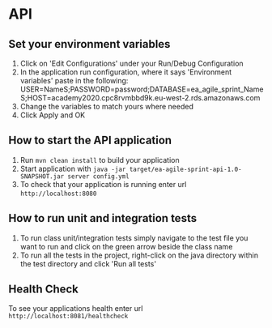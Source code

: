 # API

Set your environment variables
---
1. Click on 'Edit Configurations' under your Run/Debug Configuration
2. In the application run configuration, where it says 'Environment variables' paste in the following:
   USER=NameS;PASSWORD=password;DATABASE=ea_agile_sprint_NameS;HOST=academy2020.cpc8rvmbbd9k.eu-west-2.rds.amazonaws.com
3. Change the variables to match yours where needed
4. Click Apply and OK

How to start the API application
---

1. Run `mvn clean install` to build your application
2. Start application with `java -jar target/ea-agile-sprint-api-1.0-SNAPSHOT.jar server config.yml`
3. To check that your application is running enter url `http://localhost:8080`

How to run unit and integration tests
---
1. To run class unit/integration tests simply navigate to the test file you want to run and click on the green arrow beside the class name
2. To run all the tests in the project, right-click on the java directory within the test directory and click 'Run all tests'

Health Check
---

To see your applications health enter url `http://localhost:8081/healthcheck`
